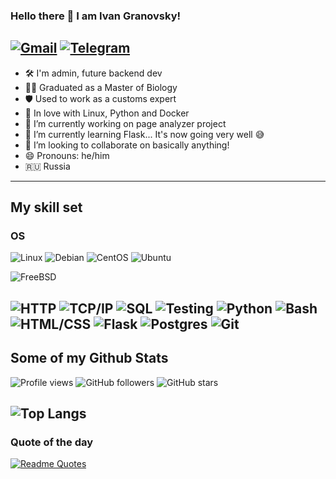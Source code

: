 ### Hello there 👋 I am Ivan Granovsky!

[![Gmail](https://img.shields.io/badge/Email-me-red?style=for-the-badge&logo=gmail&logoColor=white)](mailto:ivanator666@gmail.com)
[![Telegram](https://img.shields.io/badge/Telegram-%40XVIII__TheMoon-blue?style=for-the-badge&logo=telegram&logoColor=white)](https://t.me/XVIII_TheMoon)
 ------
- 🛠 I'm admin, future backend dev
- 🧑‍🎓 Graduated as a Master of Biology
- 🛡️ Used to work as a customs expert
- 🐍 In love with Linux, Python and Docker
- 🔭 I’m currently working on page analyzer project
- 🌱 I’m currently learning Flask... It's now going very well 😅
- 👯 I’m looking to collaborate on basically anything!
- 😄 Pronouns: he/him
- 🇷🇺 Russia
----
## My skill set
###  OS
![Linux](https://img.shields.io/badge/Linux-FCC624?style=for-the-badge&logo=linux&logoColor=black)
![Debian](https://img.shields.io/badge/Debian-A81D33?style=for-the-badge&logo=debian&logoColor=white)
![CentOS](https://img.shields.io/badge/Cent%20OS-262577?style=for-the-badge&logo=CentOS&logoColor=white)
![Ubuntu](https://img.shields.io/badge/Ubuntu-E95420?style=for-the-badge&logo=ubuntu&logoColor=white)

![FreeBSD](https://img.shields.io/badge/freebsd-AB2B28?style=for-the-badge&logo=freebsd&logoColor=white)


![HTTP](https://img.shields.io/badge/-HTTP-blue?style=for-the-badge&logo=http&logoColor=white)
![TCP/IP](https://img.shields.io/badge/-TCP/IP-blue?style=for-the-badge&logo=cisco&logoColor=white)
![SQL](https://img.shields.io/badge/-SQL-blue?style=for-the-badge&logo=postgresql&logoColor=white)
![Testing](https://img.shields.io/badge/-Testing-blue?style=for-the-badge&logo=pytest&logoColor=white)
![Python](https://img.shields.io/badge/-Python-blue?style=for-the-badge&logo=python&logoColor=white)
![Bash](https://img.shields.io/badge/-Bash-blue?style=for-the-badge&logo=gnu-bash&logoColor=white)
![HTML/CSS](https://img.shields.io/badge/-HTML%2FCSS-blue?style=for-the-badge&logo=html5&logoColor=white)
![Flask](https://img.shields.io/badge/-Flask-blue?style=for-the-badge&logo=flask&logoColor=white)
![Postgres](https://img.shields.io/badge/postgres-%23316192.svg?style=for-the-badge&logo=postgresql&logoColor=white)
![Git](https://img.shields.io/badge/git-%23F05033.svg?style=for-the-badge&logo=git&logoColor=white)
-----
## Some of my Github Stats
![Profile views](https://komarev.com/ghpvc/?username=Midnight95&color=brightgreen)
![GitHub followers](https://img.shields.io/github/followers/Midnight95?style=social)
![GitHub stars](https://img.shields.io/github/stars/Midnight95/awesome-repo?style=social)


![Top Langs](https://github-readme-stats.vercel.app/api/top-langs/?username=Midnight95&hide=javascript,html)
-------
### Quote of the day

[![Readme Quotes](https://quotes-github-readme.vercel.app/api?type=horizontal&theme=monokai)](https://github.com/piyushsuthar/github-readme-quotes)
